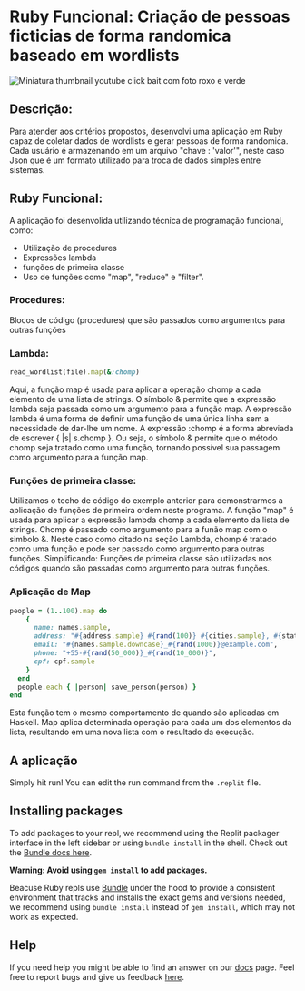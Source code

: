 # Ruby Funcional: Criação de pessoas ficticias de forma randomica baseado em wordlists
![Miniatura thumbnail youtube click bait com foto roxo e verde](https://user-images.githubusercontent.com/74078237/215341011-df83ab68-f414-4448-85da-47374255706c.png)
## Descrição:


Para atender aos critérios propostos, desenvolvi uma aplicação em Ruby capaz de coletar dados de wordlists e gerar pessoas de forma randomica. Cada usuário é armazenando em um arquivo "chave : 'valor'", neste caso Json que é um formato utilizado para troca de dados simples entre sistemas.

## Ruby Funcional:
 A aplicação foi desenvolida utilizando técnica de programação funcional, como: 
  - Utilização de procedures
  - Expressões lambda
  - funções de primeira classe
  - Uso de funções como "map", "reduce" e "filter". 

### Procedures: 
Blocos de código (procedures) que são passados como argumentos para outras funções
### Lambda:
``` ruby
read_wordlist(file).map(&:chomp)
```
Aqui, a função map é usada para aplicar a operação chomp a cada elemento de uma lista de strings. O símbolo & permite que a expressão lambda seja passada como um argumento para a função map. A expressão lambda é uma forma de definir uma função de uma única linha sem a necessidade de dar-lhe um nome. A expressão :chomp é a forma abreviada de escrever { |s| s.chomp }. Ou seja, o símbolo & permite que o método chomp seja tratado como uma função, tornando possível sua passagem como argumento para a função map.

### Funções de primeira classe:

Utilizamos o techo de código do exemplo anterior para demonstrarmos a aplicação de funções de primeira ordem neste programa. 
A função "map" é usada para aplicar a expressão lambda chomp a cada elemento da lista de strings. Chomp é passado como argumento para a funão map com o simbolo &. Neste caso como citado na seção Lambda, chomp é tratado como uma função e pode ser passado como argumento para outras funções. Simplificando: Funções de primeira classe são utilizadas nos códigos quando são passadas como argumento para outras funções.
 
### Aplicação de Map
```Ruby
people = (1..100).map do
    {
      name: names.sample,
      address: "#{address.sample} #{rand(100)} #{cities.sample}, #{states.sample} #{rand(10_000)}",
      email: "#{names.sample.downcase}_#{rand(1000)}@example.com",
      phone: "+55-#{rand(50_000)}_#{rand(10_000)}",
      cpf: cpf.sample
    }
  end
  people.each { |person| save_person(person) }
end
```

Esta função tem o mesmo comportamento de quando são aplicadas em Haskell. Map aplica determinada operação para cada um dos elementos da lista, resultando em uma nova lista com o resultado da execução.

## A aplicação

Simply hit run! You can edit the run command from the `.replit` file.

## Installing packages

To add packages to your repl, we recommend using the Replit packager interface in the left sidebar or using `bundle install` in the shell. Check out the [Bundle docs here](https://bundler.io/v2.3/#getting-started).

**Warning: Avoid using `gem install` to add packages.**

Beacuse Ruby repls use [Bundle](https://bundler.io/) under the hood to provide a consistent environment that tracks and installs the exact gems and versions needed, we recommend using `bundle install` instead of `gem install`, which may not work as expected.

## Help

If you need help you might be able to find an answer on our [docs](https://docs.replit.com) page. Feel free to report bugs and give us feedback [here](https://replit.com/support).
